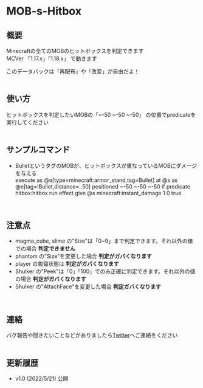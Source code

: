 # MOB-s-Hitbox
## 概要  
Minecraftの全てのMOBのヒットボックスを判定できます  
MCVer 「1.17.x」「1.18.x」 で動きます  
  
このデータパックは「再配布」や「改変」が自由だよ！  
<br>
  
## 使い方  
ヒットボックスを判定したいMOBの「~-50 ~-50 ~-50」 の位置でpredicateを実行してください  
<br>
  
## サンプルコマンド  
- BulletというタグのMOBが、ヒットボックスが重なっているMOBにダメージを与える  
	execute as @e[type=minecraft:armor_stand,tag=Bullet] at @s as @e[tag=!Bullet,distance=..50] positioned ~-50 ~-50 ~-50 if predicate hitbox:hitbox run effect give @s minecraft:instant_damage 1 0 true  
<br>
  
## 注意点  
- magma_cube, slime の"Size"は「0~9」まで判定できます。それ以外の値での場合 **判定できません**  
- phantom の"Size"を変更した場合 **判定がガバくなります**  
- player の匍匐状態は **判定がガバくなります**  
- Shulker の"Peek"は「0」「100」でのみ正確に判定できます。それ以外の値の場合 **判定がガバくなります**  
- Shulker の"AttachFace"を変更した場合 **判定ガバくなります**
<br>
  
## 連絡  
バグ報告や聞きたいことなどがありましたら[Twitter](https://twitter.com/Hadume_Damui)へご連絡をください  
<br>
  
## 更新履歴  
- v1.0 (2022/5/21)  公開  
